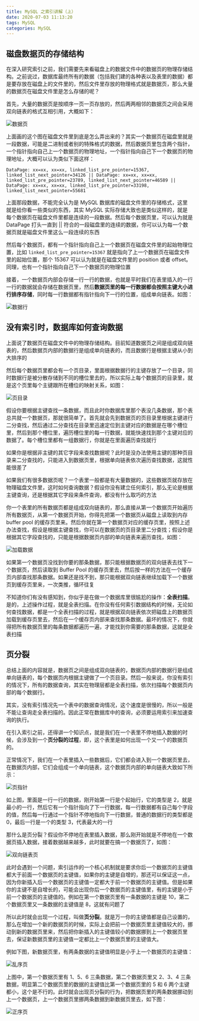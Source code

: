 ```yaml
---
title: MySQL 之索引讲解（上）
date: 2020-07-03 11:13:20
tags: MySQL
categories: MySQL
---
```


## 磁盘数据页的存储结构

在深入研究索引之前，我们需要先来看磁盘上的数据文件中的数据页的物理存储结构。之前说过，数据库最终所有的数据（包括我们建的各种表以及表里的数据）都是要存放在磁盘上的文件里的，然后文件里存放的物理格式就是数据页，那么大量的数据页在磁盘文件里是怎么存储的呢？



首先，大量的数据页是按顺序一页一页存放的，然后两两相邻的数据页之间会采用双向链表的格式互相引用，大概如下：

![数据页](MySQL-之索引讲解（上）/数据页.png)



上面画的这个图在磁盘文件里到底是怎么弄出来的？其实一个数据页在磁盘里就是一段数据，可能是二进制或者别的特殊格式的数据，然后数据页里包含两个指针，一个指针指向自己上一个数据页的物理地址，一个指针指向自己下一个数据页的物理地址，大概可以认为类似下面这样：



```
DataPage: xx=xx, xx=xx, linked_list_pre_pointer=15367, linked_list_next_pointer=34126 || DataPage: xx=xx, xx=xx, linked_list_pre_pointer=23789, linked_list_next_pointer=46589 || DataPage: xx=xx, xx=xx, linked_list_pre_pointer=33198, linked_list_next_pointer=55681  
```



上面那段数据，不能完全认为是 MySQL 数据库的磁盘文件里的存储格式，这里就是给你看一些类似的东西，其实 MySQL 实际存储大致也是类似这样的，就是每个数据页在磁盘文件里都是连续的一段数据。然后每个数据页里，可以认为就是 DataPage 打头一直到 || 符合的一段磁盘里的连续的数据，你可以认为每一个数据页就是磁盘文件里这么一段连续的东西



然后每个数据页，都有一个指针指向自己上一个数据页在磁盘文件里的起始物理位置，比如 `linked_list_pre_pointer=15367` 就是指向了上一个数据页在磁盘文件里的起始位置，那个 15367 可以认为就是在磁盘文件里的 position 或者 offset。同理，也有一个指针指向自己下一个数据页的物理位置



接着，一个数据页内部会存储一行一行的数据，也就是平时我们在表里插入的一行一行的数据就会存储在数据页里，然后**数据页里的每一行数据都会按照主键大小进行排序存储**，同时每一行数据都有指针指向下一行的位置，组成单向链表。如图：

![数据行](MySQL-之索引讲解（上）/数据行.png)



## 没有索引时，数据库如何查询数据

上面说了数据页在磁盘文件中的物理存储结构。目前知道数据页之间是组成双向链表的，然后数据页内部的数据行是组成单向链表的，而且数据行是根据主键从小到大排序的



然后每个数据页里都会有一个页目录，里面根据数据行的主键存放了一个目录，同时数据行是被分散存储到不同的槽位里去的，所以实际上每个数据页的目录里，就是这个页里每个主键跟所在槽位的映射关系，如图：

![页目录](MySQL-之索引讲解（上）/页目录.png)



假设你要根据主键查找一条数据，而且此时你数据库里那个表没几条数据，那个表总共就一个数据页，那就很简单了。首先就会先到数据页的页目录里根据主键进行二分查找，然后通过二分查找在目录里迅速定位到主键对应的数据是在哪个槽位里，然后到那个槽位里，遍历槽位里的每一行数据，就能快速找到那个主键对应的数据了。每个槽位里都有一组数据行，你就是在里面遍历查找就行



如果你是根据非主键的其它字段来查找数据呢？此时是没办法使用主键的那种页目录来二分查找的，只能进入到数据页里，根据单向链表依次遍历查找数据，这就性能很差了



如果我们有很多数据页呢？一个表里一般都是有大量数据的，这些数据页就存放在物理磁盘文件里，这时如何查询数据？假设你没有建立任何索引，那么无论是根据主键查询，还是根据其它字段来条件查询，都没有什么取巧的方法



你一个表里的所有数据页都是组成双向链表的，那么直接从第一个数据页开始遍历所有数据页，从第一个数据页开始，你得先把第一个数据页从磁盘上读取到内存 buffer pool 的缓存页里来。然后你就在第一个数据页对应的缓存页里，按照上述办法查找，假设是根据主键查找，你可以在数据页的页目录里二分查找；假设你是根据其它字段查找的，只能是根据数据页内部的单向链表来遍历查找，如图：

![加载数据](MySQL-之索引讲解（上）/加载数据.png)



如果第一个数据页没找到你要的那条数据，那只能根据数据页的双向链表去找下一个数据页，然后读取到 Buffer Pool 的缓存页里去，然后按一样的方法在一个缓存页内部查找那条数据。如果还是找不到，那只能根据双向链表继续加载下一个数据页到缓存页里来，一次类推，循环往复



不知道你们有没有感知到，你似乎是在做一个数据库里很尴尬的操作：**全表扫描**。是的，上述操作过程，就是全表扫描。在你没有任何索引数据结构的时候，无论如何查找数据，都是一个全表扫描的过程，就是根据双向链表依次把磁盘上的数据页加载到缓存页里去，然后在一个缓存页内部来查找那条数据。最坏的情况下，你就得把所有数据页里的每条数据都遍历一遍，才能找到你需要的那条数据，这就是全表扫描



## 页分裂

总结上面的内容就是，数据页之间是组成双向链表的，数据页内部的数据行是组成单向链表的，每个数据页内根据主键做了一个页目录。然后一般来说，你没有索引的情况下，所有的数据查询，其实在物理层都是全表扫描，依次扫描每个数据页内部的每个数据行。



其实，没有索引情况先一个表中的数据查询情况，这个速度是很慢的，所以一般是不能让查询走全表扫描的。因此正常在数据库中的查询，必须要运用索引来加速查询的执行。



在引入索引之前，还得讲一个知识点，就是我们在一个表里不停地插入数据的时候，会涉及到一个**页分裂的过程**，即，这个表里是如何出现一个又一个的数据页的。



正常情况下，我们在一个表里插入一些数据后，它们都会进入到一个数据页里去，在数据页内部，它们会组成一个单向链表，这个数据页内部的单向链表大致如下所示：

![页指针](MySQL-之索引讲解（上）/页指针.png)



如上图，里面是一行一行的数据，刚开始第一行是个起始行，它的类型是 2，就是最小的一行，然后它有一个指针指向了下一行数据，每一行数据都有自己每个字段的值，然后每一行通过一个指针不停地指向下一行数据，普通的数据行的类型都是 0，最后一行是一个的类型 3，代表最大的一行



那什么是页分裂？假设你不停地在表里插入数据，那么刚开始就是不停地在一个数据页插入数据，接着数据越来越多，此时就要在搞一个数据页了，如图：

 ![双向链表页](MySQL-之索引讲解（上）/双向链表页.png)



此时会遇到一个问题，索引运作的一个核心机制就是要求你后一个数据页的主键值都大于前面一个数据页的主键值，如果你的主键是自增的，那还可以保证这一点，因为你新插入后一个数据页的主键值一定都大于前一个数据页的主键值。但是如果你的主键不是自增长的，可能会出现你后一个数据页的主键值里，有的主键是小于前一个数据页的主键值的。例如在第一个数据页里有一条数据的主键是 10，第二个数据页里又一条数据的主键值是 8，这就有问题了



所以此时就会出现一个过程，叫做**页分裂**。就是万一你的主键值都是自己设置的，那么在增加一个新的数据页的时候，实际上会把前一个数据页里主键值较大的，挪动到新的数据页里来，然后把你新插入的主键值较小的数据挪到上一个数据页里去，保证新数据页里的主键值一定都比上一个数据页里的主键值大。



例如下图，新数据页里，有两条数据的主键值明显是小于上一个数据页的主键值：

![乱序页](MySQL-之索引讲解（上）/乱序页.png)



上图中，第一个数据页里有 1、5、6 三条数据，第二个数据页里又 2、3、4 三条数据，明显第二个数据页里的数据的主键值比第一个数据页里的 5 和 6 两个主键都小，这个是不行的。此时就会出现页分裂的行为，把数据页里的两条数据挪动到上一个数据页，上一个数据页里挪两条数据到新数据页里去，如下图：

 ![正序页](MySQL-之索引讲解（上）/正序页.png)















